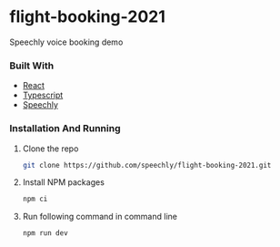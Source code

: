 # flight-booking-2021
Speechly voice booking demo

### Built With

* [React](https://reactjs.org/)
* [Typescript](https://www.typescriptlang.org/)
* [Speechly](https://github.com/speechly/react-client)

### Installation And Running

1. Clone the repo
   ```sh
   git clone https://github.com/speechly/flight-booking-2021.git
   ```
2. Install NPM packages
   ```sh
   npm ci
   ```
3. Run following command in command line
   ```sh
   npm run dev
   ```
